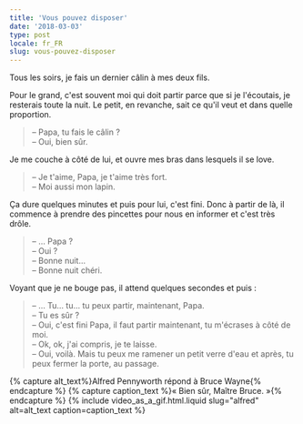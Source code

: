 ```yaml
---
title: 'Vous pouvez disposer'
date: '2018-03-03'
type: post
locale: fr_FR
slug: vous-pouvez-disposer
---
```


Tous les soirs, je fais un dernier câlin à mes deux fils.

<!-- more -->

Pour le grand, c'est souvent moi qui doit partir parce que si je l'écoutais, je resterais toute la nuit. Le petit, en revanche, sait ce qu'il veut et dans quelle proportion.

> – Papa, tu fais le câlin ?  
> – Oui, bien sûr.

Je me couche à côté de lui, et ouvre mes bras dans lesquels il se love.

> – Je t'aime, Papa, je t'aime très fort.  
> – Moi aussi mon lapin.

Ça dure quelques minutes et puis pour lui, c'est fini. Donc à partir de là, il commence à prendre des pincettes pour nous en informer et c'est très drôle.

> – … Papa ?  
> – Oui ?  
> – Bonne nuit…  
> – Bonne nuit chéri.

Voyant que je ne bouge pas, il attend quelques secondes et puis :

> – … Tu… tu… tu peux partir, maintenant, Papa.  
> – Tu es sûr ?  
> – Oui, c'est fini Papa, il faut partir maintenant, tu m'écrases à côté de moi.  
> – Ok, ok, j'ai compris, je te laisse.  
> – Oui, voilà. Mais tu peux me ramener un petit verre d'eau et après, tu peux fermer la porte, au passage.

{% capture alt_text%}Alfred Pennyworth répond à Bruce Wayne{% endcapture %}
{% capture caption_text %}&laquo;&nbsp;Bien sûr, Maître Bruce.&nbsp;&raquo;{% endcapture %}
{% include video_as_a_gif.html.liquid
slug="alfred"
alt=alt_text
caption=caption_text
%}
